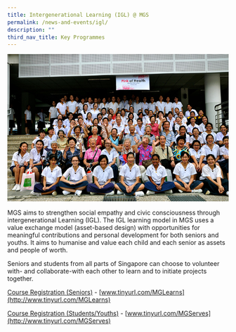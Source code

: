 ```yaml
---
title: Intergenerational Learning (IGL) @ MGS
permalink: /news-and-events/igl/
description: ""
third_nav_title: Key Programmes
---
```


![](/images/Others/pic-igl.jpg)

MGS aims to strengthen social empathy and civic consciousness through intergenerational Learning (IGL). The IGL learning model in MGS uses a value exchange model (asset-based design) with opportunities for meaningful contributions and personal development for both seniors and youths. It aims to humanise and value each child and each senior as assets and people of worth. 

Seniors and students from all parts of Singapore can choose to volunteer with- and collaborate-with each other to learn and to initiate projects together.

[Course Registration (Seniors)](https://forms.gle/RpwpMRnmcNqVzsDv5) \- [www.tinyurl.com/MGLearns](http://www.tinyurl.com/MGLearns)
 

[Course Registration (Students/Youths)](https://forms.gle/Y3eErseV5dVsEsFd9) \- [www.tinyurl.com/MGServes](http://www.tinyurl.com/MGServes)
